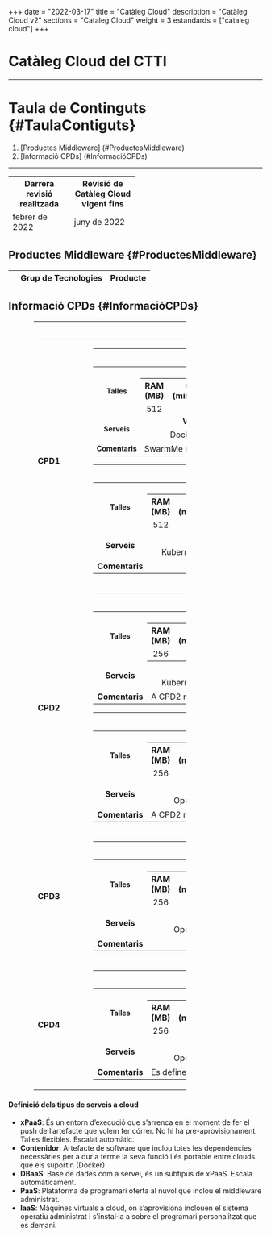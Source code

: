 +++
date        = "2022-03-17"
title       = "Catàleg Cloud"
description = "Catàleg Cloud v2"
sections    = "Cataleg Cloud"
weight	    = 3
estandards =  ["cataleg cloud"]
+++

# Catàleg Cloud del CTTI
<link rel="stylesheet" type="text/css" href="https://cdn.datatables.net/1.10.18/css/jquery.dataTables.min.css">
<link rel="stylesheet" type="text/css" href="https://cdn.datatables.net/responsive/2.2.2/css/responsive.dataTables.min.css">
<link rel="stylesheet" type="text/css" href="https://canigo.ctti.gencat.cat/drafts/catalegCloud/tableStyle.css">
<script type="text/javascript" language="javascript" src="https://code.jquery.com/jquery-3.3.1.js"></script>
<script type="text/javascript" language="javascript" src="https://cdn.datatables.net/1.10.18/js/jquery.dataTables.min.js"></script>
<script type="text/javascript" language="javascript" src="https://cdn.datatables.net/responsive/2.2.2/js/dataTables.responsive.min.js"></script>

---

# **Taula de Continguts** {#TaulaContiguts}

1. [Productes Middleware] (#ProductesMiddleware)
2. [Informació CPDs] (#InformacióCPDs)

---

<table id="Revisio" class="display" style="width:50%" align="center">
    <thead>
        <tr>
            <th>Darrera revisió realitzada</th>
            <th>Revisió de Catàleg Cloud vigent fins</th>
        </tr>
        <tr>
            <td>febrer de 2022 </td>
            <td>juny de 2022</td>
        </tr>
    </thead>
</table>

## **Productes Middleware** {#ProductesMiddleware}

<table id="catalegCloud" class="display" style="width:100%">
    <thead>
        <tr style="vertical-align: middle; font-size: 16px">
            <th></th>
            <th>Grup de Tecnologies</th>
            <th>Producte</th>
        </tr>
    </thead>
</table>

<script>
// Funció que dona format a la taula interna del Full de Ruta de CPD
function formatCPD(d) {
    // `d` is the original data object for the row
    return '<table cellpadding="7" cellspacing="1" style="padding-left:50px;border-collapse:collapse;width:100%">'+
        '<tr>'+
            '<th colspan="7" style="font-size: 16px;"><strong>CLOUD PRIVAT</strong></th>'+
        '</tr>'+
        '<tr>'+
            '<th width="16%" style="font-size: 14px;">CPD</th>'+
            '<th colspan="2" width="21%" style="font-size: 14px;"><div align="center">CPD1</div></th>'+
            '<th colspan="2" width="21%" style="font-size: 14px;"><div align="center">CPD2</div></th>'+
            '<th width="21%" style="font-size: 14px;"><div align="center">CPD3</div></th>'+
            '<th width="21%" style="font-size: 14px;"><div align="center">CPD4</div></th>'+
        '</tr>'+
        '<tr>'+
            '<th style="font-size: 14px;">Plataforma</th>'+
            '<td align="center"><a href="#CPD1Swarm"><img src="../catalegCloud/swarm.png" width="24" alt="Swarm"></a></td>'+
            '<td align="center"><a href="#CPD1KuberMe"><img src="../catalegCloud/kubernetes.png" width="24" alt="Kubernetes"></a></td>'+
            '<td align="center"><a href="#CPD2KuberMe"><img src="../catalegCloud/kubernetes.png" width="24" alt="Kubernetes"></a></td>'+
            '<td align="center"><a href="#CPD2Openshift"><img src="../catalegCloud/openShift.png" width="24" alt="Openshift"></a></td>'+
            '<td align="center"><a href="#CPD3Openshift"><img src="../catalegCloud/openShift.png" width="24" alt="Openshift"></a></td>'+
            '<td align="center"><a href="#CPD4Openshift"><img src="../catalegCloud/openShift.png" width="24"></a></td>'+
        '</tr>'+
        '<tr>'+
            '<th style="border: 1px solid rgb(165, 165, 165); font-size: 14px;">Model de Servei</th>'+
            '<td align="center">'+d.cpd1swarm+'</td>'+
            '<td align="center">'+d.cpd1kubernetes+'</td>'+
            '<td align="center">'+d.cpd2kubernetes+'</td>'+
            '<td align="center">'+d.cpd2openshift+'</td>'+
            '<td align="center">'+d.cpd3openshift+'</td>'+
            '<td align="center">'+d.cpd4openshift+'</td>'+
        '</tr>'+      
	    '<tr>'+
            '<th style="font-size: 14px;">Imatges del Catàleg Cloud</th>'+
            '<td colspan="7">'+d.imatgescatalegcloud+'</td>'+
        '</tr>'+
        '<tr>'+
            '<th style="font-size: 14px;">Observacions:</th>'+
            '<td colspan="7">'+d.observacions+'</td>'+
        '</tr>'+
        '</table>'+
        '<table cellpadding="7" cellspacing="1" style="padding-left:50px;border-collapse:collapse;width:100%">'+
        '<tr>'+
            '<th colspan="5" style="font-size: 16px;"><strong>CLOUD PÚBLIC</strong></th>'+
        '</tr>'+
        '<tr>'+
            '<th width="16%" style="font-size: 14px;">Plataforma</th>'+
            '<th width="21%" style="font-size: 14px;"><div align="center">Compose</div></th>'+
            '<th width="21%" style="font-size: 14px;"><div align="center">IBM Cloud</div></th>'+
            '<th width="21%" style="font-size: 14px;"><div align="center">Azure</div></th>'+
            '<th width="21%" style="font-size: 14px;"><div align="center">AWS</div></th>'+
        '</tr>'+
        '<tr>'+
            '<th style="border: 1px solid rgb(165, 165, 165); font-size: 14px;">Model de Servei</th>'+
            '<td style="border: 1px solid rgb(165, 165, 165);">'+d.compose+'</td>'+
            '<td style="border: 1px solid rgb(165, 165, 165);">'+d.ibmcloud+'</td>'+ 
            '<td style="border: 1px solid rgb(165, 165, 165);">'+d.azuregestionat+'</td>'+
            '<td style="border: 1px solid rgb(165, 165, 165);">'+d.aws+'</td>'+
        '</tr>'+        
    '</table>';
}
$(document).ready(function() {
    var taulaCatalegCloud = $('#catalegCloud').DataTable( {
    "columnDefs": [
        { "width": "10%", "targets": 0 }
    ],
    "paging": false,
	"info" : false,
	"ordering": false,
	"responsive": {
            details: false
    	},
    	"language":{
	        	"search" : "<strong>Cerca:</strong> ",
		        "infoEmpty": "No hi ha registres",
	        	"zeroRecords": "No s'han trobat registres"
        },
        "ajax": "../catalegCloud/catalegCloud.json",
        "columns": [
            {   "className":      'details-control',
                "orderable":      false,
                "data":           null,
                "defaultContent": '',
	            "width": "10%" },
            {   "data": "categoria",
	            "width": "45%" },
            {   "data": "producte", 
	            "className":      'intern',
	            "width": "45%" },          
        ],
        "order": [[1, 'asc']],
           "initComplete": function () {
            this.api().columns().every( function (col_index) {
                var column = this;
                if (col_index !==1 && col_index !==2){
	                	$("<p>&nbsp;</p>").appendTo($(column.header()));
	                	return;
                }
                var select = $('<select><option value=""></option></select>')
                    .appendTo( $(column.header()) )
                    .on( 'change', function () {
                        var val = $.fn.dataTable.util.escapeRegex(
                            $(this).val()
                        ); 
                        column
                            .search( val ? '^'+val+'$' : '', true, false )
                            .draw();
                    } ); 
                column.data().unique().sort().each( function ( d, j ) {
                    select.append( '<option value="'+d+'">'+d+'</option>' )
                } );
            } );
        }
    });
     // Add event listener for opening and closing details
    $('#catalegCloud tbody').on('click', 'td.details-control', function () {
        var tr = $(this).closest('tr');
        var row = taulaCatalegCloud.row( tr );
        if ( row.child.isShown() ) {
            // This row is already open - close it
            row.child.hide();
            tr.removeClass('shown');
        }
        else {
            // Open this row
            row.child( formatCPD(row.data()) ).show();
            tr.addClass('shown');
        }
    });
});
</script>

## **Informació CPDs** {#InformacióCPDs}

<table id="tallesCPDs" cellpadding="7" cellspacing="1" style="padding-left:50px;border-collapse:collapse;width:70%">
    <thead>
        <tr style="vertical-align: middle; font-size: 20px; text-align: center">
            <th colspan="13">Detalls CPDs i plataformes de contenidors</th>
        </tr>
    </thead>
    <tr>
        <td style="font-size: 16px; widht: 20%"><strong>CPD1</strong></td>
        <td>
            <table id="CPD1Swarm" cellpadding="7" cellspacing="1" style="padding-left:50px;border-collapse:collapse;width:100%">
                <thead>
                    <tr>                    
                        <th colspan="13" style="vertical-align: middle; text-align: center; font-size: 16px"><img src="../catalegCloud/swarm.png" width="24" height="24" alt="Swarm"> Swarm</td>
                    <tr>
                </thead>
                <tr style="vertical-align: middle; text-align: center">
                    <td rowspan="3" style="font-size: 14px; text-align: center"><strong>Talles</strong></td>
                    <td colspan="3" style="font-size: 14px; text-align: center"><strong>S</strong></td>
                    <td colspan="3" style="font-size: 14px; text-align: center"><strong>M</strong></td>
                    <td colspan="3" style="font-size: 14px; text-align: center"><strong>L</strong></td>
                    <td colspan="3" style="font-size: 14px; text-align: center"><strong>XL</strong></td>
                </tr>
                <tr style="vertical-align: middle; text-align: center">
                    <th>RAM (MB)</th>
                    <th>CPU (milicores)</th>
                    <th>DISC (GB)</th>
                    <th>RAM (MB)</th>
                    <th>CPU (milicores)</th>
                    <th>DISC (GB)</th>
                    <th>RAM (MB)</th>
                    <th>CPU (milicores)</th>
                    <th>DISC (GB)</th>
                    <th>RAM (MB)</th>
                    <th>CPU (milicores)</th>
                    <th>DISC (GB)</th>
                </tr>
                <tr style="vertical-align: middle; text-align: center">
                    <td>512</td>
                    <td>500</td>
                    <td>10</td>
                    <td>1024</td>
                    <td>1000</td>
                    <td>10</td>
                    <td>2048</td>
                    <td>1500</td>
                    <td>10</td>
                    <td>-</td>
                    <td>-</td>
                    <td>-</td>
                </tr>
                <tr style="vertical-align: middle; text-align: center">
                    <td rowspan="2" style="font-size: 14px; text-align: center"><strong>Serveis</strong></td>
                    <td colspan="3" style="font-size: 14px; text-align: center"><strong>Versió</strong></td>
                    <td colspan="3" style="font-size: 14px; text-align: center"><strong>Logs</strong></td>
                    <td colspan="3" style="font-size: 14px; text-align: center"><strong>Mètriques</strong></td>
                    <td colspan="3" style="font-size: 14px; text-align: center"><strong>Service Mesh</strong></td>
                </tr>
                <tr style="vertical-align: middle; text-align: center">                    
                    <td colspan="3">Docker 18.9</td>
                    <td colspan="3"><img src="../catalegCloud/kibana.png" width="24" height="24" alt="kibana"></td>
                    <td colspan="3"><img src="../catalegCloud/grafana.png" width="24" height="24" alt="grafana"></td>
                    <td colspan="3"> - </td>
                </tr>
                <tr>
                    <td style="font-size: 14px; text-align: center"><strong>Comentaris</strong></td>
                    <td colspan="12">SwarmMe no pot fer servir els templates de Prometheus i Grafana</td>
                </tr>
            </table>
            <table id="CPD1KuberMe" cellpadding="7" cellspacing="1" style="padding-left:50px;border-collapse:collapse;width:100%">
                <thead>
                    <tr>                    
                        <th colspan="13" style="vertical-align: middle; text-align: center; font-size: 16px"><img src="../catalegCloud/kubernetes.png" width="24" height="24" alt="KuberMe"> KuberMe</td>
                    <tr>
                </thead>
                <tr style="vertical-align: middle; text-align: center">
                    <td rowspan="3" style="font-size: 14px; text-align: center"><strong>Talles</strong></td>
                    <td colspan="3" style="font-size: 14px; text-align: center"><strong>S</strong></td>
                    <td colspan="3" style="font-size: 14px; text-align: center"><strong>M</strong></td>
                    <td colspan="3" style="font-size: 14px; text-align: center"><strong>L</strong></td>
                    <td colspan="3" style="font-size: 14px; text-align: center"><strong>XL</strong></td>
                </tr>
                <tr style="vertical-align: middle; text-align: center">
                    <th>RAM (MB)</th>
                    <th>CPU (milicores)</th>
                    <th>DISC (GB)</th>
                    <th>RAM (MB)</th>
                    <th>CPU (milicores)</th>
                    <th>DISC (GB)</th>
                    <th>RAM (MB)</th>
                    <th>CPU (milicores)</th>
                    <th>DISC (GB)</th>
                    <th>RAM (MB)</th>
                    <th>CPU (milicores)</th>
                    <th>DISC (GB)</th>
                </tr>
                <tr style="vertical-align: middle; text-align: center">
                    <td>512</td>
                    <td>500</td>
                    <td>10</td>
                    <td>1024</td>
                    <td>1000</td>
                    <td>10</td>
                    <td>2048</td>
                    <td>1500</td>
                    <td>10</td>
                    <td>-</td>
                    <td>-</td>
                    <td>-</td>
                </tr>
                <tr style="vertical-align: middle; text-align: center">
                    <td rowspan="2"><strong>Serveis</strong></td>
                    <td colspan="3"><strong>Versió</strong></td>
                    <td colspan="3"><strong>Logs</strong></td>
                    <td colspan="3"><strong>Mètriques</strong></td>
                    <td colspan="3"><strong>Service Mesh</strong></td>
                </tr>
                <tr style="vertical-align: middle; text-align: center">                    
                    <td colspan="3">Kubernetes 1.18.10</td>
                    <td colspan="3"><img src="../catalegCloud/kibana.png" width="24" height="24" alt="kibana"></td>
                    <td colspan="3"><img src="../catalegCloud/grafana.png" width="24" height="24" alt="grafana"></td>
                    <td colspan="3"> - </td>
                </tr>
                <tr>
                    <td><strong>Comentaris</strong></td>
                    <td colspan="12"></td>
                </tr>
            </table>
        </td>               
    </tr>
    <tr>
        <td style="font-size: 16px; widht: 20%"><strong>CPD2</strong></td>
        <td>
            <table id="CPD2KuberMe" cellpadding="7" cellspacing="1" style="padding-left:50px;border-collapse:collapse;width:100%">
                <thead>
                    <tr>                    
                        <th colspan="13" style="vertical-align: middle; text-align: center; font-size: 16px"><img src="../catalegCloud/kubernetes.png" width="24" height="24" alt="KuberMe"> KuberMe</td>
                    <tr>
                </thead>
                <tr style="vertical-align: middle; text-align: center">
                    <td rowspan="3" style="font-size: 14px; text-align: center"><strong>Talles</strong></td>
                    <td colspan="3" style="font-size: 14px; text-align: center"><strong>S</strong></td>
                    <td colspan="3" style="font-size: 14px; text-align: center"><strong>M</strong></td>
                    <td colspan="3" style="font-size: 14px; text-align: center"><strong>L</strong></td>
                    <td colspan="3" style="font-size: 14px; text-align: center"><strong>XL</strong></td>
                </tr>
                <tr style="vertical-align: middle; text-align: center">
                    <th>RAM (MB)</th>
                    <th>CPU (milicores)</th>
                    <th>DISC (GB)</th>
                    <th>RAM (MB)</th>
                    <th>CPU (milicores)</th>
                    <th>DISC (GB)</th>
                    <th>RAM (MB)</th>
                    <th>CPU (milicores)</th>
                    <th>DISC (GB)</th>
                    <th>RAM (MB)</th>
                    <th>CPU (milicores)</th>
                    <th>DISC (GB)</th>
                </tr>
                <tr style="vertical-align: middle; text-align: center">
                    <td>256</td>
                    <td>62</td>
                    <td>*</td>
                    <td>512</td>
                    <td>125</td>
                    <td>*</td>
                    <td>1024</td>
                    <td>250</td>
                    <td>*</td>
                    <td>2048</td>
                    <td>500</td>
                    <td>*</td>
                </tr>
                <tr style="vertical-align: middle; text-align: center">
                    <td rowspan="2"><strong>Serveis</strong></td>
                    <th colspan="3"><strong>Versió</strong></th>
                    <th colspan="3"><strong>Logs</strong></th>
                    <th colspan="3"><strong>Mètriques</strong></th>
                    <th colspan="3"><strong>Service Mesh</strong></th>
                </tr>
                <tr style="vertical-align: middle; text-align: center">                    
                    <td colspan="3">Kubernetes 1.18.10</td>
                    <td colspan="3"><img src="../catalegCloud/kibana.png" width="24" height="24" alt="kibana"></td>
                    <td colspan="3"><img src="../catalegCloud/grafana.png" width="24" height="24" alt="grafana"></td>
                    <td colspan="3"> - </td>
                </tr>
                <tr>
                    <td><strong>Comentaris</strong></td>
                    <td colspan="12">A CPD2 no hi ha límit d'espai de disc temporal</td>
                </tr>
            </table>
            <table id="CPD2Openshift" cellpadding="7" cellspacing="1" style="padding-left:50px;border-collapse:collapse;width:100%">
                <thead>
                    <tr>                    
                        <th colspan="13" style="vertical-align: middle; text-align: center; font-size: 16px"><img src="../catalegCloud/openShift.png" width="24" height="24" alt="Openshift"> Openshift</td>
                    <tr>
                </thead>
                <tr style="vertical-align: middle; text-align: center">
                    <td rowspan="3" style="font-size: 14px; text-align: center"><strong>Talles</strong></td>
                    <td colspan="3" style="font-size: 14px; text-align: center"><strong>S</strong></td>
                    <td colspan="3" style="font-size: 14px; text-align: center"><strong>M</strong></td>
                    <td colspan="3" style="font-size: 14px; text-align: center"><strong>L</strong></td>
                    <td colspan="3" style="font-size: 14px; text-align: center"><strong>XL</strong></td>
                </tr>
                <tr style="vertical-align: middle; text-align: center">
                    <th>RAM (MB)</th>
                    <th>CPU (milicores)</th>
                    <th>DISC (GB)</th>
                    <th>RAM (MB)</th>
                    <th>CPU (milicores)</th>
                    <th>DISC (GB)</th>
                    <th>RAM (MB)</th>
                    <th>CPU (milicores)</th>
                    <th>DISC (GB)</th>
                    <th>RAM (MB)</th>
                    <th>CPU (milicores)</th>
                    <th>DISC (GB)</th>
                </tr>
                <tr style="vertical-align: middle; text-align: center">
                    <td>256</td>
                    <td>62</td>
                    <td>*</td>
                    <td>512</td>
                    <td>125</td>
                    <td>*</td>
                    <td>1024</td>
                    <td>250</td>
                    <td>*</td>
                    <td>2048</td>
                    <td>500</td>
                    <td>*</td>
                </tr>
                <tr style="vertical-align: middle; text-align: center">
                    <td rowspan="2"><strong>Serveis</strong></td>
                    <td colspan="3"><strong>Versió</strong></td>
                    <td colspan="3"><strong>Logs</strong></td>
                    <td colspan="3"><strong>Mètriques</strong></td>
                    <td colspan="3"><strong>Service Mesh</strong></td>
                </tr>
                <tr style="vertical-align: middle; text-align: center">                    
                    <td colspan="3">Openshift 4.6</td>
                    <td colspan="3"><img src="../catalegCloud/kibana.png" width="24" height="24" alt="kibana"></td>
                    <td colspan="3"><img src="../catalegCloud/grafana.png" width="24" height="24" alt="grafana"></td>
                    <td colspan="3"> - </td>
                </tr>
                <tr>
                    <td><strong>Comentaris</strong></td>
                    <td colspan="12">A CPD2 no hi ha límit d'espai de disc temporal</td>
                </tr>
            </table>
        </td>               
    </tr>
    <tr>
        <td style="font-size: 16px; widht: 20%"><strong>CPD3</strong></td>
        <td>
            <table id="CPD3Openshift" cellpadding="7" cellspacing="1" style="padding-left:50px;border-collapse:collapse;width:100%">
                <thead>
                    <tr>                    
                        <th colspan="13" style="vertical-align: middle; text-align: center; font-size: 16px"><img src="../catalegCloud/openShift.png" width="24" height="24" alt="Openshift"> Openshift</td>
                    <tr>
                </thead>
                <tr style="vertical-align: middle; text-align: center">
                    <td rowspan="3" style="font-size: 14px; text-align: center"><strong>Talles</strong></td>
                    <td colspan="3" style="font-size: 14px; text-align: center"><strong>S</strong></td>
                    <td colspan="3" style="font-size: 14px; text-align: center"><strong>M</strong></td>
                    <td colspan="3" style="font-size: 14px; text-align: center"><strong>L</strong></td>
                    <td colspan="3" style="font-size: 14px; text-align: center"><strong>XL</strong></td>
                </tr>
                <tr style="vertical-align: middle; text-align: center">
                    <th>RAM (MB)</th>
                    <th>CPU (milicores)</th>
                    <th>DISC (GB)</th>
                    <th>RAM (MB)</th>
                    <th>CPU (milicores)</th>
                    <th>DISC (GB)</th>
                    <th>RAM (MB)</th>
                    <th>CPU (milicores)</th>
                    <th>DISC (GB)</th>
                    <th>RAM (MB)</th>
                    <th>CPU (milicores)</th>
                    <th>DISC (GB)</th>
                </tr>
                <tr style="vertical-align: middle; text-align: center">
                    <td>256</td>
                    <td>250</td>
                    <td>1</td>
                    <td>512</td>
                    <td>500</td>
                    <td>2</td>
                    <td>1024</td>
                    <td>1000</td>
                    <td>4</td>
                    <td>2048</td>
                    <td>2000</td>
                    <td>8</td>
                </tr>
                <tr style="vertical-align: middle; text-align: center">
                    <td rowspan="2"><strong>Serveis</strong></td>
                    <td colspan="3"><strong>Versió</strong></td>
                    <td colspan="3"><strong>Logs</strong></td>
                    <td colspan="3"><strong>Mètriques</strong></td>
                    <td colspan="3"><strong>Service Mesh</strong></td>
                </tr>
                <tr style="vertical-align: middle; text-align: center">                    
                    <td colspan="3">Openshift 4.6</td>
                    <td colspan="3"><img src="../catalegCloud/kibana.png" width="24" height="24" alt="kibana"></td>
                    <td colspan="3"></td>
                    <td colspan="3"><img src="../catalegCloud/istio.png" width="24" height="24" alt="istio"></td>
                </tr>
                <tr>
                    <td><strong>Comentaris</strong></td>
                    <td colspan="12"></td>
                </tr>
            </table>
        </td>               
    </tr>
    <tr>
        <td style="font-size: 16px; widht: 20%"><strong>CPD4</strong></td>
        <td>
            <table id="CPD4Openshift" cellpadding="7" cellspacing="1" style="padding-left:50px;border-collapse:collapse;width:100%">
                <thead>
                    <tr>                    
                        <th colspan="13" style="vertical-align: middle; text-align: center; font-size: 16px"><img src="../catalegCloud/openShift.png" width="24" height="24" alt="Openshift"> Openshift</td>
                    <tr>
                </thead>
                <tr style="vertical-align: middle; text-align: center">
                    <td rowspan="3" style="font-size: 14px; text-align: center"><strong>Talles</strong></td>
                    <td colspan="3" style="font-size: 14px; text-align: center"><strong>S</strong></td>
                    <td colspan="3" style="font-size: 14px; text-align: center"><strong>M</strong></td>
                    <td colspan="3" style="font-size: 14px; text-align: center"><strong>L</strong></td>
                    <td colspan="3" style="font-size: 14px; text-align: center"><strong>XL</strong></td>
                </tr>
                <tr style="vertical-align: middle; text-align: center">
                    <th>RAM (MB)</th>
                    <th>CPU (milicores)</th>
                    <th>DISC (GB)</th>
                    <th>RAM (MB)</th>
                    <th>CPU (milicores)</th>
                    <th>DISC (GB)</th>
                    <th>RAM (MB)</th>
                    <th>CPU (milicores)</th>
                    <th>DISC (GB)</th>
                    <th>RAM (MB)</th>
                    <th>CPU (milicores)</th>
                    <th>DISC (GB)</th>
                </tr>
                <tr style="vertical-align: middle; text-align: center">
                    <td>256</td>
                    <td>250</td>
                    <td>*</td>
                    <td>512</td>
                    <td>500</td>
                    <td>*</td>
                    <td>1024</td>
                    <td>1000</td>
                    <td>*</td>
                    <td>2048</td>
                    <td>2000</td>
                    <td>*</td>
                </tr>
                <tr style="vertical-align: middle; text-align: center">
                    <td rowspan="2"><strong>Serveis</strong></td>
                    <td colspan="3"><strong>Versió</strong></td>
                    <td colspan="3"><strong>Logs</strong></td>
                    <td colspan="3"><strong>Mètriques</strong></td>
                    <td colspan="3"><strong>Service Mesh</strong></td>
                </tr>
                <tr style="vertical-align: middle; text-align: center">                    
                    <td colspan="3">Openshift 4.6</td>
                    <td colspan="3"><img src="../catalegCloud/kibana.png" width="24" height="24" alt="kibana"></td>
                    <td colspan="3"></td>
                    <td colspan="3"><img src="../catalegCloud/istio.png" width="24" height="24" alt="istio"></td>
                </tr>
                <tr>
                    <td><strong>Comentaris</strong></td>
                    <td colspan="12">Es defineixen 10 GB en d'espai total de disc per al namespace</td>
                </tr>
            </table>
        </td>               
    </tr>
</table>

#### Definició dels tipus de serveis a cloud

- **xPaaS**: És un entorn d’execució que s’arrenca en el moment de fer el push de l’artefacte que volem fer córrer. No hi ha pre-aprovisionament. Talles flexibles. Escalat automàtic.
- **Contenidor**: Artefacte de software que inclou totes les dependències necessàries per a dur a terme la seva funció i és portable entre clouds que els suportin (Docker)
- **DBaaS**: Base de dades com a servei, és un subtipus de xPaaS. Escala automàticament.
- **PaaS**: Plataforma de programari oferta al nuvol que inclou el middleware administrat.
- **IaaS**: Màquines virtuals a cloud, on s’aprovisiona inclouen el sistema operatiu administrat i s'instal·la a sobre el programari personalitzat que es demani.
